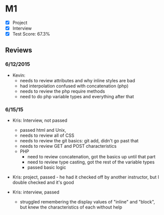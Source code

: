 # M1

- [x] Project 
- [x] Interview
- [x] Test Score: 67.3%

## Reviews

### 6/12/2015

- Kevin: 
  - needs to review attributes and why inline styles are bad
  - had interpolation confused with concatenation (php)
  - needs to review the php require methods
  - need to do php variable types and everything after that

### 6/15/15
- Kris: Interview, not passed
  - passed html and Unix, 
  - needs to review all of CSS
  - needs to review the git basics: git add, didn't go past that
  - needs to review GET and POST characteristics
  - PHP
    - need to review concatenation, got the basics up until that part
    - need to review type casting, got the rest of the variable types
    - passed basic logic

- Kris: project, passed - he had it checked off by another instructor, but I double checked and it's good
- Kris: interview, passed
  - struggled remembering the display values of "inline" and "block", but knew the characteristics of each without help
